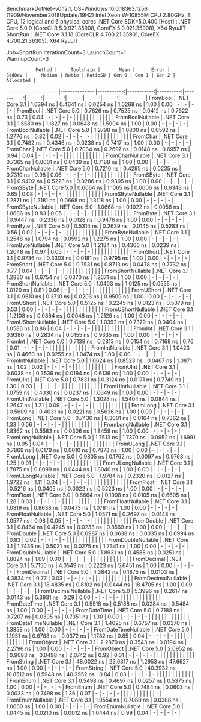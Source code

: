 
BenchmarkDotNet=v0.12.1, OS=Windows 10.0.18363.1256 (1909/November2018Update/19H2)
Intel Xeon W-10855M CPU 2.80GHz, 1 CPU, 12 logical and 6 physical cores
.NET Core SDK=5.0.400
  [Host]   : .NET Core 5.0.9 (CoreCLR 5.0.921.35908, CoreFX 5.0.921.35908), X64 RyuJIT
  ShortRun : .NET Core 3.1.18 (CoreCLR 4.700.21.35901, CoreFX 4.700.21.36305), X64 RyuJIT

Job=ShortRun  IterationCount=3  LaunchCount=1  
WarmupCount=3  

               Method |     Toolchain |       Mean |      Error |    StdDev |     Median | Ratio | RatioSD | Gen 0 | Gen 1 | Gen 2 | Allocated |
--------------------- |-------------- |-----------:|-----------:|----------:|-----------:|------:|--------:|------:|------:|------:|----------:|
             FromBool | .NET Core 3.1 |  1.0394 ns |  0.4641 ns | 0.0254 ns |  1.0268 ns |  1.00 |    0.00 |     - |     - |     - |         - |
             FromBool | .NET Core 5.0 |  0.7626 ns |  0.7525 ns | 0.0412 ns |  0.7622 ns |  0.73 |    0.04 |     - |     - |     - |         - |
                      |               |            |            |           |            |       |         |       |       |       |           |
     FromBoolNullable | .NET Core 3.1 |  1.5580 ns |  1.1827 ns | 0.0648 ns |  1.5904 ns |  1.00 |    0.00 |     - |     - |     - |         - |
     FromBoolNullable | .NET Core 5.0 |  1.2798 ns |  1.0800 ns | 0.0592 ns |  1.2776 ns |  0.82 |    0.02 |     - |     - |     - |         - |
                      |               |            |            |           |            |       |         |       |       |       |           |
             FromChar | .NET Core 3.1 |  0.7482 ns |  0.4346 ns | 0.0238 ns |  0.7417 ns |  1.00 |    0.00 |     - |     - |     - |         - |
             FromChar | .NET Core 5.0 |  0.7034 ns |  0.2697 ns | 0.0148 ns |  0.6957 ns |  0.94 |    0.04 |     - |     - |     - |         - |
                      |               |            |            |           |            |       |         |       |       |       |           |
     FromCharNullable | .NET Core 3.1 |  0.7365 ns |  0.8001 ns | 0.0439 ns |  0.7188 ns |  1.00 |    0.00 |     - |     - |     - |         - |
     FromCharNullable | .NET Core 5.0 |  0.7210 ns |  0.4295 ns | 0.0235 ns |  0.7310 ns |  0.98 |    0.06 |     - |     - |     - |         - |
                      |               |            |            |           |            |       |         |       |       |       |           |
            FromSByte | .NET Core 3.1 |  0.9402 ns |  0.5223 ns | 0.0286 ns |  0.9305 ns |  1.00 |    0.00 |     - |     - |     - |         - |
            FromSByte | .NET Core 5.0 |  0.6064 ns |  1.1065 ns | 0.0606 ns |  0.6343 ns |  0.65 |    0.08 |     - |     - |     - |         - |
                      |               |            |            |           |            |       |         |       |       |       |           |
    FromSByteNullable | .NET Core 3.1 |  1.2871 ns |  1.2181 ns | 0.0668 ns |  1.3118 ns |  1.00 |    0.00 |     - |     - |     - |         - |
    FromSByteNullable | .NET Core 5.0 |  1.0668 ns |  0.1022 ns | 0.0056 ns |  1.0686 ns |  0.83 |    0.05 |     - |     - |     - |         - |
                      |               |            |            |           |            |       |         |       |       |       |           |
             FromByte | .NET Core 3.1 |  0.9447 ns |  0.2336 ns | 0.0128 ns |  0.9476 ns |  1.00 |    0.00 |     - |     - |     - |         - |
             FromByte | .NET Core 5.0 |  0.5314 ns |  0.2639 ns | 0.0145 ns |  0.5283 ns |  0.56 |    0.02 |     - |     - |     - |         - |
                      |               |            |            |           |            |       |         |       |       |       |           |
     FromByteNullable | .NET Core 3.1 |  1.2548 ns |  1.0794 ns | 0.0592 ns |  1.2275 ns |  1.00 |    0.00 |     - |     - |     - |         - |
     FromByteNullable | .NET Core 5.0 |  1.2184 ns |  0.4366 ns | 0.0239 ns |  1.2048 ns |  0.97 |    0.05 |     - |     - |     - |         - |
                      |               |            |            |           |            |       |         |       |       |       |           |
            FromShort | .NET Core 3.1 |  0.9736 ns |  0.3303 ns | 0.0181 ns |  0.9795 ns |  1.00 |    0.00 |     - |     - |     - |         - |
            FromShort | .NET Core 5.0 |  0.7531 ns |  0.8713 ns | 0.0478 ns |  0.7732 ns |  0.77 |    0.04 |     - |     - |     - |         - |
                      |               |            |            |           |            |       |         |       |       |       |           |
    FromShortNullable | .NET Core 3.1 |  1.2830 ns |  0.6754 ns | 0.0370 ns |  1.2671 ns |  1.00 |    0.00 |     - |     - |     - |         - |
    FromShortNullable | .NET Core 5.0 |  1.0403 ns |  1.0125 ns | 0.0555 ns |  1.0120 ns |  0.81 |    0.06 |     - |     - |     - |         - |
                      |               |            |            |           |            |       |         |       |       |       |           |
           FromUShort | .NET Core 3.1 |  0.9610 ns |  0.3710 ns | 0.0203 ns |  0.9509 ns |  1.00 |    0.00 |     - |     - |     - |         - |
           FromUShort | .NET Core 5.0 |  0.5125 ns |  0.2245 ns | 0.0123 ns |  0.5079 ns |  0.53 |    0.00 |     - |     - |     - |         - |
                      |               |            |            |           |            |       |         |       |       |       |           |
   FromUShortNullable | .NET Core 3.1 |  1.2108 ns |  0.0884 ns | 0.0048 ns |  1.2129 ns |  1.00 |    0.00 |     - |     - |     - |         - |
   FromUShortNullable | .NET Core 5.0 |  1.0392 ns |  0.7379 ns | 0.0404 ns |  1.0586 ns |  0.86 |    0.04 |     - |     - |     - |         - |
                      |               |            |            |           |            |       |         |       |       |       |           |
              FromInt | .NET Core 3.1 |  0.9380 ns |  0.2834 ns | 0.0155 ns |  0.9335 ns |  1.00 |    0.00 |     - |     - |     - |         - |
              FromInt | .NET Core 5.0 |  0.7138 ns |  0.2813 ns | 0.0154 ns |  0.7168 ns |  0.76 |    0.01 |     - |     - |     - |         - |
                      |               |            |            |           |            |       |         |       |       |       |           |
      FromIntNullable | .NET Core 3.1 |  1.0423 ns |  0.4660 ns | 0.0255 ns |  1.0474 ns |  1.00 |    0.00 |     - |     - |     - |         - |
      FromIntNullable | .NET Core 5.0 |  1.0624 ns |  0.8523 ns | 0.0467 ns |  1.0871 ns |  1.02 |    0.02 |     - |     - |     - |         - |
                      |               |            |            |           |            |       |         |       |       |       |           |
             FromUInt | .NET Core 3.1 |  0.6038 ns |  0.3536 ns | 0.0194 ns |  0.6136 ns |  1.00 |    0.00 |     - |     - |     - |         - |
             FromUInt | .NET Core 5.0 |  0.7831 ns |  0.3124 ns | 0.0171 ns |  0.7749 ns |  1.30 |    0.03 |     - |     - |     - |         - |
                      |               |            |            |           |            |       |         |       |       |       |           |
     FromUIntNullable | .NET Core 3.1 |  1.0759 ns |  0.4330 ns | 0.0237 ns |  1.0649 ns |  1.00 |    0.00 |     - |     - |     - |         - |
     FromUIntNullable | .NET Core 5.0 |  1.3023 ns |  1.5404 ns | 0.0844 ns |  1.2647 ns |  1.21 |    0.09 |     - |     - |     - |         - |
                      |               |            |            |           |            |       |         |       |       |       |           |
             FromLong | .NET Core 3.1 |  0.5609 ns |  0.4031 ns | 0.0221 ns |  0.5636 ns |  1.00 |    0.00 |     - |     - |     - |         - |
             FromLong | .NET Core 5.0 |  0.7430 ns |  0.3001 ns | 0.0164 ns |  0.7362 ns |  1.33 |    0.06 |     - |     - |     - |         - |
                      |               |            |            |           |            |       |         |       |       |       |           |
     FromLongNullable | .NET Core 3.1 |  1.8362 ns |  0.5583 ns | 0.0306 ns |  1.8459 ns |  1.00 |    0.00 |     - |     - |     - |         - |
     FromLongNullable | .NET Core 5.0 |  1.7513 ns |  1.7370 ns | 0.0952 ns |  1.6991 ns |  0.95 |    0.04 |     - |     - |     - |         - |
                      |               |            |            |           |            |       |         |       |       |       |           |
            FromULong | .NET Core 3.1 |  0.7869 ns |  0.0179 ns | 0.0010 ns |  0.7873 ns |  1.00 |    0.00 |     - |     - |     - |         - |
            FromULong | .NET Core 5.0 |  0.9805 ns |  0.1762 ns | 0.0097 ns |  0.9768 ns |  1.25 |    0.01 |     - |     - |     - |         - |
                      |               |            |            |           |            |       |         |       |       |       |           |
    FromULongNullable | .NET Core 3.1 |  1.7875 ns |  0.8099 ns | 0.0444 ns |  1.8040 ns |  1.00 |    0.00 |     - |     - |     - |         - |
    FromULongNullable | .NET Core 5.0 |  1.9784 ns |  0.2320 ns | 0.0127 ns |  1.9722 ns |  1.11 |    0.04 |     - |     - |     - |         - |
                      |               |            |            |           |            |       |         |       |       |       |           |
            FromFloat | .NET Core 3.1 |  0.5216 ns |  0.0405 ns | 0.0022 ns |  0.5223 ns |  1.00 |    0.00 |     - |     - |     - |         - |
            FromFloat | .NET Core 5.0 |  0.6664 ns |  0.1908 ns | 0.0105 ns |  0.6605 ns |  1.28 |    0.03 |     - |     - |     - |         - |
                      |               |            |            |           |            |       |         |       |       |       |           |
    FromFloatNullable | .NET Core 3.1 |  1.0819 ns |  0.8638 ns | 0.0473 ns |  1.0781 ns |  1.00 |    0.00 |     - |     - |     - |         - |
    FromFloatNullable | .NET Core 5.0 |  1.0571 ns |  0.2697 ns | 0.0148 ns |  1.0577 ns |  0.98 |    0.05 |     - |     - |     - |         - |
                      |               |            |            |           |            |       |         |       |       |       |           |
           FromDouble | .NET Core 3.1 |  0.8464 ns |  0.4245 ns | 0.0233 ns |  0.8569 ns |  1.00 |    0.00 |     - |     - |     - |         - |
           FromDouble | .NET Core 5.0 |  0.6987 ns |  0.0638 ns | 0.0035 ns |  0.6994 ns |  0.83 |    0.02 |     - |     - |     - |         - |
                      |               |            |            |           |            |       |         |       |       |       |           |
   FromDoubleNullable | .NET Core 3.1 |  1.7436 ns |  0.5021 ns | 0.0275 ns |  1.7341 ns |  1.00 |    0.00 |     - |     - |     - |         - |
   FromDoubleNullable | .NET Core 5.0 |  1.8931 ns |  0.4588 ns | 0.0251 ns |  1.8824 ns |  1.09 |    0.00 |     - |     - |     - |         - |
                      |               |            |            |           |            |       |         |       |       |       |           |
          FromDecimal | .NET Core 3.1 |  5.7150 ns |  4.0549 ns | 0.2223 ns |  5.6451 ns |  1.00 |    0.00 |     - |     - |     - |         - |
          FromDecimal | .NET Core 5.0 |  4.3842 ns |  0.1875 ns | 0.0103 ns |  4.3834 ns |  0.77 |    0.03 |     - |     - |     - |         - |
                      |               |            |            |           |            |       |         |       |       |       |           |
  FromDecimalNullable | .NET Core 3.1 | 18.4835 ns |  0.8102 ns | 0.0444 ns | 18.4705 ns |  1.00 |    0.00 |     - |     - |     - |         - |
  FromDecimalNullable | .NET Core 5.0 |  5.3996 ns |  0.2617 ns | 0.0143 ns |  5.3931 ns |  0.29 |    0.00 |     - |     - |     - |         - |
                      |               |            |            |           |            |       |         |       |       |       |           |
         FromDateTime | .NET Core 3.1 |  0.5518 ns |  0.5188 ns | 0.0284 ns |  0.5484 ns |  1.00 |    0.00 |     - |     - |     - |         - |
         FromDateTime | .NET Core 5.0 |  0.7188 ns |  0.7207 ns | 0.0395 ns |  0.7351 ns |  1.30 |    0.09 |     - |     - |     - |         - |
                      |               |            |            |           |            |       |         |       |       |       |           |
 FromDateTimeNullable | .NET Core 3.1 |  1.4025 ns |  0.6757 ns | 0.0370 ns |  1.3858 ns |  1.00 |    0.00 |     - |     - |     - |         - |
 FromDateTimeNullable | .NET Core 5.0 |  1.1951 ns |  0.6788 ns | 0.0372 ns |  1.1782 ns |  0.85 |    0.04 |     - |     - |     - |         - |
                      |               |            |            |           |            |       |         |       |       |       |           |
           FromObject | .NET Core 3.1 |  2.2870 ns |  0.3543 ns | 0.0194 ns |  2.2796 ns |  1.00 |    0.00 |     - |     - |     - |         - |
           FromObject | .NET Core 5.0 |  2.0952 ns |  0.9083 ns | 0.0498 ns |  2.0742 ns |  0.92 |    0.01 |     - |     - |     - |         - |
                      |               |            |            |           |            |       |         |       |       |       |           |
           FromString | .NET Core 3.1 | 48.0022 ns | 23.6317 ns | 1.2953 ns | 47.6627 ns |  1.00 |    0.00 |     - |     - |     - |         - |
           FromString | .NET Core 5.0 | 40.3932 ns | 10.8512 ns | 0.5948 ns | 40.3952 ns |  0.84 |    0.03 |     - |     - |     - |         - |
                      |               |            |            |           |            |       |         |       |       |       |           |
             FromEnum | .NET Core 3.1 |  0.5498 ns |  0.4697 ns | 0.0257 ns |  0.5375 ns |  1.00 |    0.00 |     - |     - |     - |         - |
             FromEnum | .NET Core 5.0 |  0.7484 ns |  0.0603 ns | 0.0033 ns |  0.7498 ns |  1.36 |    0.07 |     - |     - |     - |         - |
                      |               |            |            |           |            |       |         |       |       |       |           |
     FromEnumNullable | .NET Core 3.1 |  1.0554 ns |  0.7080 ns | 0.0388 ns |  1.0660 ns |  1.00 |    0.00 |     - |     - |     - |         - |
     FromEnumNullable | .NET Core 5.0 |  1.0445 ns |  0.0210 ns | 0.0012 ns |  1.0444 ns |  0.99 |    0.04 |     - |     - |     - |         - |
